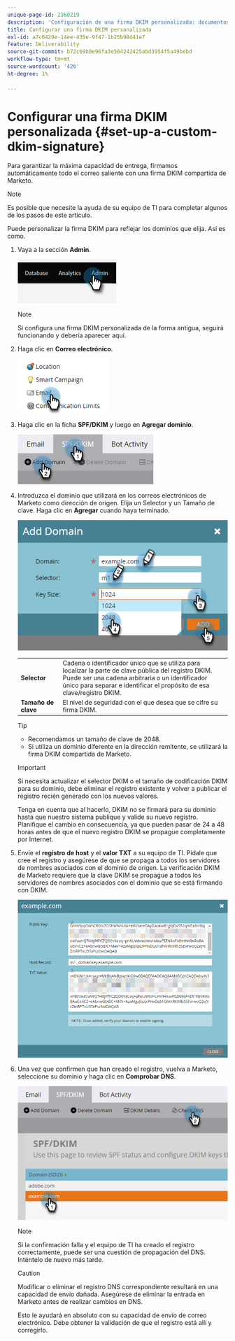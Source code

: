 ```yaml
---
unique-page-id: 2360219
description: 'Configuración de una firma DKIM personalizada: documentos de Marketo, documentación del producto'
title: Configurar una firma DKIM personalizada
exl-id: a7c6429e-14ee-439e-9f47-1b25b98d41e7
feature: Deliverability
source-git-commit: b72c69b0e96fa3e504242425abd3954f5a49bebd
workflow-type: tm+mt
source-wordcount: '426'
ht-degree: 1%

---
```


# Configurar una firma DKIM personalizada {#set-up-a-custom-dkim-signature}

Para garantizar la máxima capacidad de entrega, firmamos automáticamente todo el correo saliente con una firma DKIM compartida de Marketo.

>[!NOTE]
>
>Es posible que necesite la ayuda de su equipo de TI para completar algunos de los pasos de este artículo.

Puede personalizar la firma DKIM para reflejar los dominios que elija. Así es como.

1. Vaya a la sección **Admin**.

   ![](assets/set-up-a-custom-dkim-signature-1.png)

   >[!NOTE]
   >
   >Si configura una firma DKIM personalizada de la forma antigua, seguirá funcionando y debería aparecer aquí.

1. Haga clic en **Correo electrónico**.

   ![](assets/set-up-a-custom-dkim-signature-2.png)

1. Haga clic en la ficha **SPF/DKIM** y luego en **Agregar dominio**.

   ![](assets/set-up-a-custom-dkim-signature-3.png)

1. Introduzca el dominio que utilizará en los correos electrónicos de Marketo como dirección de origen. Elija un Selector y un Tamaño de clave. Haga clic en **Agregar** cuando haya terminado.

   ![](assets/set-up-a-custom-dkim-signature-4.png)

   <table> 
   <tr>
   <td width="20%"><b>Selector</b></td>
   <td>Cadena o identificador único que se utiliza para localizar la parte de clave pública del registro DKIM. Puede ser una cadena arbitraria o un identificador único para separar e identificar el propósito de esa clave/registro DKIM.</td>
   </tr>
   <tr> 
   <td width="20%"><b>Tamaño de clave</b></td>
   <td>El nivel de seguridad con el que desea que se cifre su firma DKIM.</td>
   </tr>
   </tbody>
   </table>

   <p>

   >[!TIP]
   >
   >* Recomendamos un tamaño de clave de 2048.
   >* Si utiliza un dominio diferente en la dirección remitente, se utilizará la firma DKIM compartida de Marketo.

   >[!IMPORTANT]
   >
   >Si necesita actualizar el selector DKIM o el tamaño de codificación DKIM para su dominio, debe eliminar el registro existente y volver a publicar el registro recién generado con los nuevos valores.
   >
   >Tenga en cuenta que al hacerlo, DKIM no se firmará para su dominio hasta que nuestro sistema publique y valide su nuevo registro. Planifique el cambio en consecuencia, ya que pueden pasar de 24 a 48 horas antes de que el nuevo registro DKIM se propague completamente por Internet.

1. Envíe el **registro de host** y el **valor TXT** a su equipo de TI. Pídale que cree el registro y asegúrese de que se propaga a todos los servidores de nombres asociados con el dominio de origen. La verificación DKIM de Marketo requiere que la clave DKIM se propague a todos los servidores de nombres asociados con el dominio que se está firmando con DKIM.

   ![](assets/set-up-a-custom-dkim-signature-5.png)

1. Una vez que confirmen que han creado el registro, vuelva a Marketo, seleccione su dominio y haga clic en **Comprobar DNS**.

   ![](assets/set-up-a-custom-dkim-signature-6.png)

   >[!NOTE]
   >
   >Si la confirmación falla y el equipo de TI ha creado el registro correctamente, puede ser una cuestión de propagación del DNS. Inténtelo de nuevo más tarde.

   >[!CAUTION]
   >
   >Modificar o eliminar el registro DNS correspondiente resultará en una capacidad de envío dañada. Asegúrese de eliminar la entrada en Marketo antes de realizar cambios en DNS.

   Esto le ayudará en absoluto con su capacidad de envío de correo electrónico. Debe obtener la validación de que el registro está allí y corregirlo.
